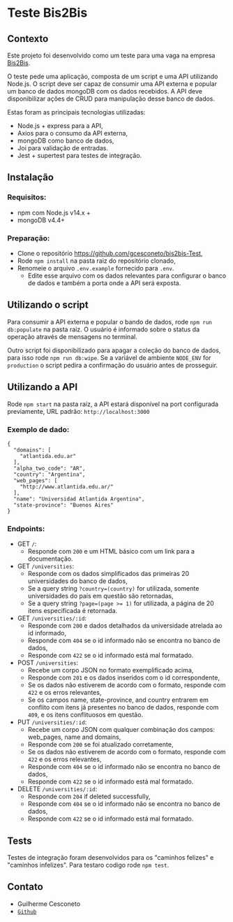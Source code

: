 # Teste Bis2Bis

## Contexto

Este projeto foi desenvolvido como um teste para uma vaga na empresa [Bis2Bis](www.bis2bis.com.br).


O teste pede uma aplicação, composta de um script e uma API utilizando Node.js. O script deve ser capaz de consumir uma API externa e popular um banco de dados mongoDB com os dados recebidos. A API deve disponibilizar ações de CRUD para manipulação desse banco de dados.

Estas foram as principais tecnologias utilizadas:
* Node.js + express para a API,
* Axios para o consumo da API externa,
* mongoDB como banco de dados,
* Joi para validação de entradas.
* Jest + supertest para testes de integração.



## Instalação

### Requisitos:
* npm com Node.js v14.x +
* mongoDB v4.4+
### Preparação:
* Clone o repositório https://github.com/gcesconeto/bis2bis-Test,
* Rode `npm install` na pasta raiz do repositório clonado,
* Renomeie o arquivo `.env.example` fornecido para `.env`.
  * Edite esse arquivo com os dados relevantes para configurar o banco de dados e também a porta onde a API será exposta.
## Utilizando o script
Para consumir a API externa e popular o bando de dados, rode `npm run db:populate` na pasta raiz.
O usuário é informado sobre o status da operação através de mensagens no terminal.

Outro script foi disponibilizado para apagar a coleção do banco de dados, para isso rode `npm run db:wipe`. Se a variável de ambiente `NODE_ENV` for `production` o script pedira a confirmação do usuário antes de prosseguir.


## Utilizando a API

Rode `npm start` na pasta raíz, a API estará disponível na port configurada previamente, URL padrão: `http://localhost:3000`

### Exemplo de dado:

```
{
  "domains": [
    "atlantida.edu.ar"
  ],
  "alpha_two_code": "AR",
  "country": "Argentina",
  "web_pages": [
    "http://www.atlantida.edu.ar/"
  ],
  "name": "Universidad Atlantida Argentina",
  "state-province": "Buenos Aires"
}
```

### Endpoints:
* GET `/`:
  * Responde com `200` e um HTML básico com um link para a documentação.
* GET `/universities`:
  * Responde com os dados simplificados das primeiras 20 universidades do banco de dados,
  * Se a query string `?country=(country)` for utilizada, somente universidades do país em questão são retornadas,
  * Se a query string `?page=(page >= 1)` for utilizada, a página de 20 itens especificada é retornada.
* GET `/universities/:id`:
  * Responde com `200` e dados detalhados da universidade atrelada ao id informado,
  * Responde com `404` se o id informado não se encontra no banco de dados,
  * Responde com `422` se o id informado está mal formatado.
* POST `/universities`:
  * Recebe um corpo JSON no formato exemplificado acima,
  * Responde com `201` e os dados inseridos com o id correspondente,
  * Se os dados não estiverem de acordo com o formato, responde com `422` e os erros relevantes,
  * Se os campos name, state-province, and country entrarem em conflito com itens já presentes no banco de dados, responde com `409`, e os itens conflituosos em questão.
* PUT `/universities/:id`:
  * Recebe um corpo JSON com qualquer combinação dos campos: web_pages, name and domains,
  * Responde com `200` se foi atualizado corretamente,
  * Se os dados não estiverem de acordo com o formato, responde com `422` e os erros relevantes,
  * Responde com `404` se o id informado não se encontra no banco de dados,
  * Responde com `422` se o id informado está mal formatado.
* DELETE `/universities/:id`:
  * Responde com `204` if deleted successfully,
  * Responde com `404` se o id informado não se encontra no banco de dados,
  * Responde com `422` se o id informado está mal formatado.

## Tests

Testes de integração foram desenvolvidos para os "caminhos felizes" e "caminhos infelizes". Para testaro codigo rode `npm test`.

## Contato

* Guilherme Cesconeto
* [`Github`](https://github.com/gcesconeto)
